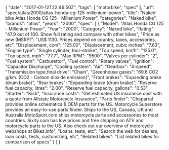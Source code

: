 {
    "date": "2017-01-12T22:46:50Z",
    "tags": [
        "motorbike",
        "spec"
    ],
    "url": "spec\/atlas\/2000\/atlas-honda-cg-125-millenium-power",
    "title": "Naked bike Atlas Honda CG 125 - Millenium Power",
    "categories": "Naked bike",
    "brands": "atlas",
    "years": "2000",
    "spec": [
        {
            "Model": "Atlas Honda CG 125 - Millenium Power",
            "Year": "2000",
            "Category": "Naked bike",
            "Rating": "47.9 out of 100. Show full rating and compare with other bikes",
            "Price as new (MSRP)": "US$ 1130.   Prices depend on country, taxes, accessories, etc",
            "Displacement, ccm": "125.00",
            "Displacement, cubic inches": "7.63",
            "Engine type": "Single cylinder, four-stroke",
            "Top speed, km\/h": "125.0",
            "Top speed, mph": "77.7",
            "Max RPM": "9500",
            "Valves per cylinder": "2",
            "Fuel system": "Carburettor",
            "Fuel control": "Rotary valves",
            "Ignition": "Capacitor Discharge",
            "Cooling system": "Air",
            "Gearbox": "4-speed",
            "Transmission type,final drive": "Chain",
            "Greenhouse gases": "69.6 CO2 g\/km. (CO2 - Carbon dioxide emission)",
            "Front brakes": "Expanding brake (drum brake)",
            "Rear brakes": "Expanding brake (drum brake)",
            "Reserve fuel capacity, litres": "2.00",
            "Reserve fuel capacity, gallons": "0.53",
            "Starter": "Kick",
            "Insurance costs": "Get estimated US insurance cost with a quote from Allstate Motorcycle Insurance",
            "Parts finder": "Chaparral provides online schematics & OEM parts for the US.   Motorcycle Superstore provides an easy-to-use parts finder. Ships to the US, Canada, UK and Australia.MotoSport.com ships motorcycle parts and accessories to most countries.    Sixity.com has low prices and free shipping on ATV and motorcycle parts to the US. Also check out our overview of motorcycle webshops at Bikez.info",
            "Loans, tests, etc": "Search the web for dealers, loan costs, tests, customizing, etc",
            "Related bikes": "List related bikes for comparison of specs"
        }
    ]
}